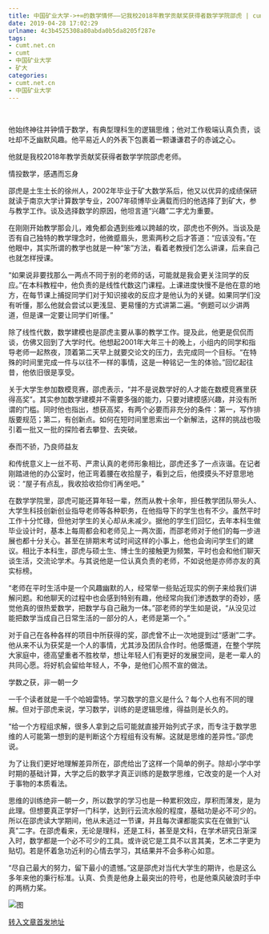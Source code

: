```yaml
---
title: 中国矿业大学->+∞的数学情怀——记我校2018年教学贡献奖获得者数学学院邵虎 | cumt.net.cn
date: 2019-04-28 17:02:29
urlname: 4c3b4525308a80abda0b5da8205f287e
tags: 
- cumt.net.cn
- cumt
- 中国矿业大学
- 矿大
categories:
- cumt.net.cn
- 中国矿业大学
---
```


  

他始终神往并钟情于数学，有典型理科生的逻辑思维；他对工作极端认真负责，谈吐却不乏幽默风趣。他平易近人的外表下包裹着一颗谦谦君子的赤诚之心。

他就是我校2018年教学贡献奖获得者数学学院邵虎老师。

情投数学，感遇而忘身

邵虎是土生土长的徐州人，2002年毕业于矿大数学系后，他又以优异的成绩保研就读于南京大学计算数学专业，2007年硕博毕业满载而归的他选择了到矿大，参与教学工作。谈及选择数学的原因，他坦言道“兴趣”二字尤为重要。

在刚刚开始教学那会儿，难免都会遇到些难以跨越的坎，邵虎也不例外。当谈及是否有自己独特的教学理念时，他微蹙眉头，思索两秒之后才答道：“应该没有。”在他眼中，其实所谓的教学也就是一种“笨”方法，看着老教授们怎么讲课，后来自己也就怎样授课。

“如果说非要找那么一两点不同于别的老师的话，可能就是我会更关注同学的反应。”在本科教程中，他负责的是线性代数这门课程。上课进度快慢不是他在意的地方，在每节课上捕捉同学们对于知识接收的反应才是他认为的关键。如果同学们没有听懂，那么他就会尝试以更浅显、更易懂的方式讲第二遍。“例题可以少讲两道，但是课一定要让同学们听懂。”

除了线性代数，数学建模也是邵虎主要从事的教学工作。提及此，他更是侃侃而谈，仿佛又回到了大学时代。他想起2001年大年三十的晚上，小组内的同学和指导老师一起熬夜，顶着第二天早上就要交论文的压力，去完成同一个目标。“在特殊的时间里完成一件与以往不一样的事情，这是一种铭记一生的体验。”回忆起往昔，他依旧很是享受。

关于大学生参加数模竞赛，邵虎表示，“并不是说数学好的人才能在数模竞赛里获得高奖”。其实参加数学建模并不需要多强的能力，只要对建模感兴趣，并没有所谓的门槛。同时他也指出，想获高奖，有两个必要而非充分的条件：第一，写作排版要规范；第二，有创新点。如何在短时间里思索出一个新解法，这样的挑战也吸引着一批又一批的探险者去攀登、去突破。

泰而不骄，乃良师益友

和传统意义上一丝不苟、严肃认真的老师形象相比，邵虎还多了一点诙谐。在记者刚踏进他的办公室时，他正弯着腰在收拾屋子，看到之后，他摸摸头不好意思地说：“屋子有点乱，我收拾收拾你们再坐吧。”

在数学学院里，邵虎可能还算年轻一辈，然而从教十余年，担任教学团队带头人、大学生科技创新创业指导老师等各种职务，在他指导下的学生也有不少。虽然平时工作十分忙碌，但他对学生的关心却从未减少。据他的学生们回忆，去年本科生做毕业设计时，基本上每周都会和老师见上一两次面，而邵老师对于他们的每一步进展也都十分关心。甚至在排期末考试时间这样的小事上，他也会询问学生们的建议。相比于本科生，邵虎与硕士生、博士生的接触更为频繁，平时也会和他们聊天谈生活，交流论学术。与其说他是一位认真负责的老师，不如说他是亦师亦友的真实标榜。

“老师在平时生活中是一个风趣幽默的人，经常举一些贴近现实的例子来给我们讲解问题。和他聊天的过程中也会感到特别有趣，他经常向我们渗透数学的奇妙，感觉他真的很热爱数学，把数学与自己融为一体。”邵老师的学生如是说，“从没见过能把数学当成自己日常生活的一部分的人，老师是第一个。”

对于自己在各种各样的项目中所获得的奖，邵虎曾不止一次地提到过“感谢”二字。他从来不认为获奖是一个人的事情，尤其涉及团队合作时。他感慨道，在整个学院大家庭中，德高望重者不胜枚举，想让年轻人们有更好的发展空间，是老一辈人的共同心愿。将好机会留给年轻人，不争，是他们心照不宣的做法。

学数之获，非一朝一夕

一千个读者就是一千个哈姆雷特。学习数学的意义是什么？每个人也有不同的理解。但对于邵虎来说，学习数学，训练的是逻辑思维，得益则是长久的。

“给一个方程组求解，很多人拿到之后可能就直接开始列式子求，而专注于数学思维的人可能第一想到的是判断这个方程组有没有解。这就是思维的差异性。”邵虎说。

为了让我们更好地理解差异所在，邵虎给出了这样一个简单的例子。除却小学中学时期的基础计算，大学之后的数学才真正训练的是数学思维，它改变的是一个人对于事物的本质看法。

思维的训练绝非一朝一夕，所以数学的学习也是一种累积效应，厚积而薄发，是为此理。但想要真正学好一门科学，达到行云流水般的程度，基础功是必不可少的。所以在邵虎读大学期间，他从未逃过一节课，并且每次课都能实实在在做到“认真”二字。在邵虎看来，无论是理科，还是工科，甚至是文科，在学术研究日渐深入时，数学都是一个必不可少的工具。或许说它是工具不以言其美，艺术二字更为贴切。若是怀着急功近利的心情去学习，其结果并不会多称心如意。

“尽自己最大的努力，留下最小的遗憾。”这是邵虎对当代大学生的期许，也是这么多年来他的秉行标准。认真、负责是他身上最突出的符号，也是他乘风破浪时手中的两柄力桨。

![图](http://xwzx.cumt.edu.cn/_upload/article/images/09/92/e061bd454d759a7e97dd2e2024a1/1dd3c098-bb50-4f95-abd2-f1db3ad10985.jpg)

[转入文章首发地址](http://xwzx.cumt.edu.cn/7d/ef/c521a490991/page.htm)